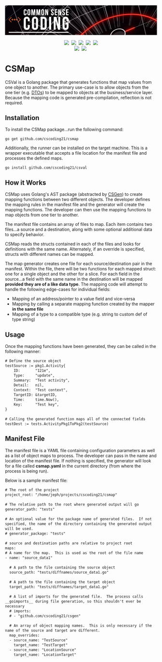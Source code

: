
<p align="center"><img src="https://github.com/cscoding21/cscoding/blob/main/assets/csc-banner.png?raw=true" width=728></p>

<p align="center">
    <a href="https://github.com/cscoding21/csmap"><img src="https://img.shields.io/badge/built_with-Go-29BEB0.svg?style=flat-square"></a>&nbsp;
    <a href="https://goreportcard.com/report/github.com/cscoding21/csmap"><img src="https://goreportcard.com/badge/github.com/cscoding21/csmap?style=flat-square"></a>&nbsp;
 <a href="https://pkg.go.dev/mod/github.com/cscoding21/csmap"><img src="https://pkg.go.dev/badge/mod/github.com/cscoding21/csmap"></a>&nbsp;
    <a href="https://github.com/cscoding21/csmap/" alt="Stars">
        <img src="https://img.shields.io/github/stars/cscoding21/csmap?color=0052FF&labelColor=090422" /></a>&nbsp;
    <a href="https://github.com/cscoding21/csmap/pulse" alt="Activity">
        <img src="https://img.shields.io/github/commit-activity/m/cscoding21/csmap?color=0052FF&labelColor=090422" /></a>
    <br />
    <!-- <a href="https://discord.gg/BjV88Bys" alt="Discord">
        <img src="https://img.shields.io/discord/1196192809120710779" /></a>&nbsp; -->
    <a href="https://www.youtube.com/@CommonSenseCoding-ge5dn" alt="YouTube">
        <img src="https://img.shields.io/badge/youtube-watch_videos-red.svg?color=0052FF&labelColor=090422&logo=youtube" /></a>&nbsp;
    <a href="https://twitter.com/cscoding21" alt="YouTube">
        <img src="https://img.shields.io/twitter/follow/cscoding21" /></a>&nbsp;
</p>



# CSMap
CSVal is a Golang package that generates functions that map values from one object to another.  The primary use-case is to allow objects from the one tier (e.g. [DTOs](https://en.wikipedia.org/wiki/Data_transfer_object)) to be mapped to objects at the business/service layer.  Because the mapping code is generated pre-compilation, reflection is not required.

## Installation
To install the CSMap package...run the following command:

    go get github.com/cscoding21/csmap

Additionally, the runner can be installed on the target machine.  This is a wrapper executable that accepts a file location for the manifest file and processes the defined maps.

    go install github.com/cscoding21/csval

## How it Works
CSMap uses Golang's AST package (abstracted by [CSGen](http://github.com/cscoding21/csgen)) to create mapping functions between two different objects.  The developer defines the mapping rules in the manifest file and the generator will create the mapping functions.  The developer can then use the mapping functions to map objects from one tier to another.

The manifest file contains an array of files to map.  Each item contains two files...a source and a destination, along with some optional additional data to specify behavior.  

CSMap reads the structs contained in each of the files and looks for definitions with the same name.  Alternately, if an override is specified, structs with different names can be mapped.

The map generator creates one file for each source/destination pair in the manifest.  Within the file, there will be two functions for each mapped struct: one for a single object and the other for a slice.  For each field in the source...a field with the same name in the destination will be mapped __provided they are of a like data type__.  The mapping code will attempt to handle the following edge-cases for individual fields:

- Mapping of an address/pointer to a value field and vice-versa
- Mapping by calling a separate mapping function created by the mapper __in the same file__
- Mapping of a type to a compatible type (e.g. string to custom def of type string)

## Usage
Once the mapping functions have been generated, they can be called in the following manner:

    # Define the source object
    testSource := pkg1.Activity{
		ID:       "121e",
		Type:     "update",
		Summary:  "Test activity",
		Detail:   nil,
		Context:  "Test context",
		TargetID: &targetID,
		Time:     time.Now(),
		Key:      "Test key",
	}

    # Calling the generated function maps all of the connected fields
	testDest := tests.ActivityPkg1ToPkg2(testSource)


## Manifest File
The manifest file is a YAML file containing configuration parameters as well as a list of object maps to process.  The developer can pass in the name and location of the manifest file.  If nothing is specified, the generator will look for a file called __csmap.yaml__ in the current directory (from where the process is being run).

Below is a sample manifest file:

    # The root of the project
    project_root: "/home/jeph/projects/cscoding21/csmap"

    # The relative path to the root where generated output will go
    generator_path: "tests"

    # An optional value for the package name of generated files.  If not specified, the name of the directory containing the generated output will be used.
    # generator_package: "tests"

    # source and destination paths are relative to project root
    maps:
    # A name for the map.  This is used as the root of the file name
    - name: "source_data1"

      # A path to the file containing the source object
      source_path: "tests/diffnames/source_data1.go"

      # A path to the file containing the target object
      target_path: "tests/diffnames/target_data1.go"

      # A list of imports for the generated file.  The process calls __goimports__ during file generation, so this shouldn't ever be necessary 
      # imports: 
      # - "github.com/cscoding21/csgen"

      # An array of object mapping names.  This is only necessary if the name of the source and target are different.  
      map_overrides:
      - source_name: "TestSource"
        target_name: "TestTarget"
      - source_name: "LocationSource"
        target_name: "LocationTarget"
